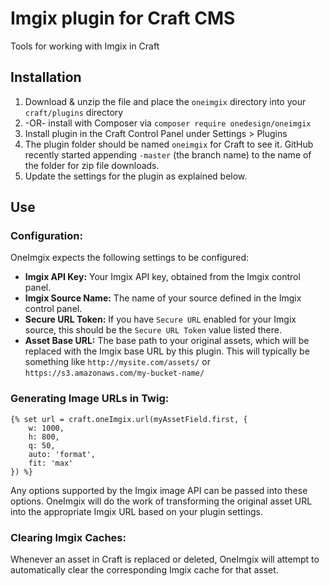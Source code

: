 # Imgix plugin for Craft CMS

Tools for working with Imgix in Craft

## Installation

1. Download & unzip the file and place the `oneimgix` directory into your `craft/plugins` directory
2. -OR- install with Composer via `composer require onedesign/oneimgix`
3. Install plugin in the Craft Control Panel under Settings > Plugins
4. The plugin folder should be named `oneimgix` for Craft to see it.  GitHub recently started appending `-master` (the branch name) to the name of the folder for zip file downloads.
5. Update the settings for the plugin as explained below.

## Use

### Configuration:

OneImgix expects the following settings to be configured:

- **Imgix API Key:** Your Imgix API key, obtained from the Imgix control panel.
- **Imgix Source Name:** The name of your source defined in the Imgix control panel.
- **Secure URL Token:** If you have `Secure URL` enabled for your Imgix source, this should be the `Secure URL Token` value listed there.
- **Asset Base URL:** The base path to your original assets, which will be replaced with the Imgix base URL by this plugin. This will typically be something like `http://mysite.com/assets/` or `https://s3.amazonaws.com/my-bucket-name/`

### Generating Image URLs in Twig:

```twig
{% set url = craft.oneImgix.url(myAssetField.first, {
    w: 1000,
    h: 800,
    q: 50,
    auto: 'format',
    fit: 'max'
}) %}
```

Any options supported by the Imgix image API can be passed into these options. OneImgix will do the work of transforming the original asset URL into the appropriate Imgix URL based on your plugin settings.

### Clearing Imgix Caches:

Whenever an asset in Craft is replaced or deleted, OneImgix will attempt to automatically clear the corresponding Imgix cache for that asset.